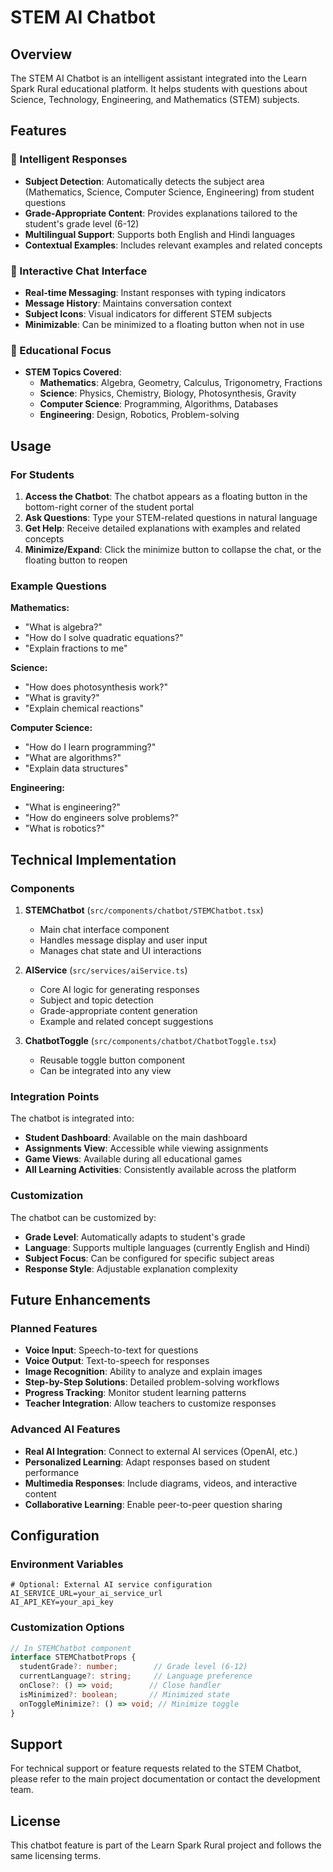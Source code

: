 # STEM AI Chatbot

## Overview

The STEM AI Chatbot is an intelligent assistant integrated into the Learn Spark Rural educational platform. It helps students with questions about Science, Technology, Engineering, and Mathematics (STEM) subjects.

## Features

### 🤖 Intelligent Responses
- **Subject Detection**: Automatically detects the subject area (Mathematics, Science, Computer Science, Engineering) from student questions
- **Grade-Appropriate Content**: Provides explanations tailored to the student's grade level (6-12)
- **Multilingual Support**: Supports both English and Hindi languages
- **Contextual Examples**: Includes relevant examples and related concepts

### 💬 Interactive Chat Interface
- **Real-time Messaging**: Instant responses with typing indicators
- **Message History**: Maintains conversation context
- **Subject Icons**: Visual indicators for different STEM subjects
- **Minimizable**: Can be minimized to a floating button when not in use

### 🎯 Educational Focus
- **STEM Topics Covered**:
  - **Mathematics**: Algebra, Geometry, Calculus, Trigonometry, Fractions
  - **Science**: Physics, Chemistry, Biology, Photosynthesis, Gravity
  - **Computer Science**: Programming, Algorithms, Databases
  - **Engineering**: Design, Robotics, Problem-solving

## Usage

### For Students

1. **Access the Chatbot**: The chatbot appears as a floating button in the bottom-right corner of the student portal
2. **Ask Questions**: Type your STEM-related questions in natural language
3. **Get Help**: Receive detailed explanations with examples and related concepts
4. **Minimize/Expand**: Click the minimize button to collapse the chat, or the floating button to reopen

### Example Questions

**Mathematics:**
- "What is algebra?"
- "How do I solve quadratic equations?"
- "Explain fractions to me"

**Science:**
- "How does photosynthesis work?"
- "What is gravity?"
- "Explain chemical reactions"

**Computer Science:**
- "How do I learn programming?"
- "What are algorithms?"
- "Explain data structures"

**Engineering:**
- "What is engineering?"
- "How do engineers solve problems?"
- "What is robotics?"

## Technical Implementation

### Components

1. **STEMChatbot** (`src/components/chatbot/STEMChatbot.tsx`)
   - Main chat interface component
   - Handles message display and user input
   - Manages chat state and UI interactions

2. **AIService** (`src/services/aiService.ts`)
   - Core AI logic for generating responses
   - Subject and topic detection
   - Grade-appropriate content generation
   - Example and related concept suggestions

3. **ChatbotToggle** (`src/components/chatbot/ChatbotToggle.tsx`)
   - Reusable toggle button component
   - Can be integrated into any view

### Integration Points

The chatbot is integrated into:
- **Student Dashboard**: Available on the main dashboard
- **Assignments View**: Accessible while viewing assignments
- **Game Views**: Available during all educational games
- **All Learning Activities**: Consistently available across the platform

### Customization

The chatbot can be customized by:
- **Grade Level**: Automatically adapts to student's grade
- **Language**: Supports multiple languages (currently English and Hindi)
- **Subject Focus**: Can be configured for specific subject areas
- **Response Style**: Adjustable explanation complexity

## Future Enhancements

### Planned Features
- **Voice Input**: Speech-to-text for questions
- **Voice Output**: Text-to-speech for responses
- **Image Recognition**: Ability to analyze and explain images
- **Step-by-Step Solutions**: Detailed problem-solving workflows
- **Progress Tracking**: Monitor student learning patterns
- **Teacher Integration**: Allow teachers to customize responses

### Advanced AI Features
- **Real AI Integration**: Connect to external AI services (OpenAI, etc.)
- **Personalized Learning**: Adapt responses based on student performance
- **Multimedia Responses**: Include diagrams, videos, and interactive content
- **Collaborative Learning**: Enable peer-to-peer question sharing

## Configuration

### Environment Variables
```env
# Optional: External AI service configuration
AI_SERVICE_URL=your_ai_service_url
AI_API_KEY=your_api_key
```

### Customization Options
```typescript
// In STEMChatbot component
interface STEMChatbotProps {
  studentGrade?: number;        // Grade level (6-12)
  currentLanguage?: string;     // Language preference
  onClose?: () => void;        // Close handler
  isMinimized?: boolean;       // Minimized state
  onToggleMinimize?: () => void; // Minimize toggle
}
```

## Support

For technical support or feature requests related to the STEM Chatbot, please refer to the main project documentation or contact the development team.

## License

This chatbot feature is part of the Learn Spark Rural project and follows the same licensing terms.
